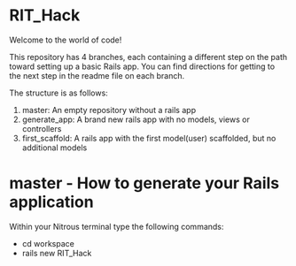 RIT_Hack
========

Welcome to the world of code!

This repository has 4 branches, each containing a different step on the path toward setting up a basic Rails app. You can find directions for getting to the next step in the readme file on each branch.

The structure is as follows:
1. master: An empty repository without a rails app
2. generate_app: A brand new rails app with no models, views or controllers
3. first_scaffold: A rails app with the first model(user) scaffolded, but no additional models

# master - How to generate your Rails application
Within your Nitrous terminal type the following commands:
- cd workspace
- rails new RIT_Hack
